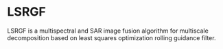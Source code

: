 # LSRGF
LSRGF is a multispectral and SAR image fusion algorithm for multiscale decomposition based on least squares optimization rolling guidance filter.
